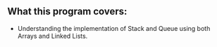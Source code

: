 What this program covers:
-------------------------

- Understanding the implementation of Stack and Queue using both Arrays and Linked Lists.